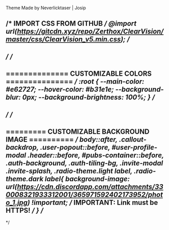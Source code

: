 Theme Made by Neverlicktaser | Josip

/* IMPORT CSS FROM GITHUB */
@import url(https://gitcdn.xyz/repo/Zerthox/ClearVision/master/css/ClearVision_v5.min.css);
/*
---------------------------------------------------------------------------------------------------------------------------------------------
*/
/*
---------------------------------------------------------------------------------------------------------------------------------------------
============== CUSTOMIZABLE COLORS ===============
*/
:root {
	--main-color: #e62727;
	--hover-color: #b31e1e;
    --background-blur: 0px;
    --background-brightness: 100%;
}
/*
--------------------------------------------------------------------------------------------------------------------------------------------
*/
/*
---------------------------------------------------------------------------------------------------------------------------------------------
========= CUSTOMIZABLE BACKGROUND IMAGE ==========
*/
body::after,
.callout-backdrop,
.user-popout::before,
#user-profile-modal .header::before,
#pubs-container::before,
.auth-background,
.auth-tiling-bg,
.invite-modal .invite-splash,
.radio-theme.light label,
.radio-theme.dark label{
    background-image: url(https://cdn.discordapp.com/attachments/330008321933312001/365971592402173952/photo_1.jpg) !important; /* IMPORTANT: Link must be HTTPS! */
}
/*
--------------------------------------------------------------------------------------------------------------------------------------------
*/
